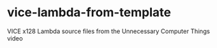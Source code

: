 # vice-lambda-from-template
VICE x128 Lambda source files from the Unnecessary Computer Things video 
